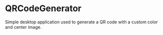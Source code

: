 # QRCodeGenerator

Simple desktop application used to generate a QR code 
with a custom color and center image.

